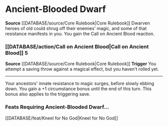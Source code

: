 ﻿---
id: '1'
name: Ancient-Blooded Dwarf
rarity: Common
rus_type_level: null
source: '[[DATABASE/source/Core Rulebook|Core Rulebook]]'
trait: null
type: Heritage

---
# Ancient-Blooded Dwarf

**Source** [[DATABASE/source/Core Rulebook|Core Rulebook]] 
Dwarven heroes of old could shrug off their enemies’ magic, and some of that resistance manifests in you. You gain the Call on Ancient Blood reaction.

### [[DATABASE/action/Call on Ancient Blood|Call on Ancient Blood]] <span class="action-icon">5</span>

**Source** [[DATABASE/source/Core Rulebook|Core Rulebook]] 
**Trigger** You attempt a saving throw against a magical effect, but you haven't rolled yet.

---
Your ancestors' innate resistance to magic surges, before slowly ebbing down. You gain a +1 circumstance bonus until the end of this turn. This bonus also applies to the triggering save.

### Feats Requiring Ancient-Blooded Dwarf...

[[DATABASE/feat/Kneel for No God|Kneel for No God]]